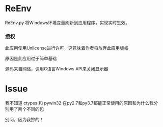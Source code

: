 # ReEnv
ReEnv.py 将Windows环境变量刷新到应用程序，实现实时生效。

### 授权
此应用使用Unlicense进行许可，这意味着作者将放弃此应用版权

原因是此应用过于简单基础

源码来自网络，调用C语言Windows API来关闭显示器

# Issue
我不知道 ctypes 和 pywin32 在py2.7和py3.7都能正常使用的原因和为什么我分别用了两个不同的包

别问，因为我抄的！

